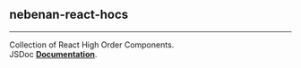 ## nebenan-react-hocs
___

Collection of React High Order Components.  
JSDoc **[Documentation](https://goodhood-eu.github.io/nebenan-react-hocs/index.html)**.
